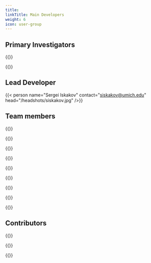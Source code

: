```yaml
---
title: 
linkTitle: Main Developers
weight: 6
icon: user-group
---
```



## Primary Investigators

{{<person name="Emanuel Gull" contact="egull@umich.edu" title="" head="/headshots/egull.jpg" />}}

{{<person name="Dominika Zgid" contact="zgid@umich.edu" title="" head="/headshots/zgid.jpg" />}}

## Lead Developer

{{< person name="Sergei Iskakov" contact="siskakov@umich.edu" head="/headshots/siskakov.jpg" />}}

## Team members

{{<person name="Vibin Abraham" head="/headshots/avibin.jpg" />}}

{{<person name="Jacob Adamski" head="/headshots/adamskij.jpg" />}}

{{<person name="Tianran Chen" head="/headshots/tchen.jpg" />}}

{{<person name="Gaurav Harsha" />}}

{{<person name="Pavel Pokhilko" head="/headshots/pokhilko.jpg" />}}

{{<person name="Munkhorgil Wang" head="/headshots/munkhw.jpg"/>}}

{{<person name="Ming Wen" />}}

{{<person name="Yang Yu" head="/headshots/umyangyu.jpg" />}}

{{<person name="Lei Zhang" head="/headshots/lzphy.jpg" />}}

## Contributors

{{<person name="Jia Li" head="/headshots/jli.jpg" />}}

{{<person name="Chia-Nan Yeh"  head="/headshots/cnyeh.jpg" />}}

{{<person name="Runxue Yu" head="/headshots/runxueyu.jpg" />}}
